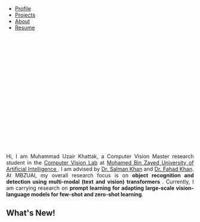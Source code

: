 <ul>
  <li><a class="active" href="index">Profile</a></li>
  <li><a href="projects">Projects</a></li>
  <li><a href="about">About</a></li>
  <li><a href="files/MuhammadUzairKhattak.pdf">Resume</a></li>
</ul>

<div style="width:300px;height:300px; border-radius:50% 50% 0 0;background-image:url("files/uzair.jpg");background-repeat:no-repeat;background-size:cover;"></div>

<p align="justify">
Hi, I am Muhammad Uzair Khattak, a Computer Vision Master research student in the <a href="https://mbzuai-cv-lab.netlify.app//">Computer Vision Lab</a> at <a href="https://mbzuai.ac.ae">Mohamed Bin Zayed University of Artificial Intelligence </a>. I am advised by <a href="https://scholar.google.es/citations?user=M59O9lkAAAAJ">Dr. Salman Khan</a> and <a href="https://scholar.google.com/citations?user=zvaeYnUAAAAJ&hl=en">Dr. Fahad Khan</a>. At MBZUAI, my overall research focus is on <b>object recognition and detection using multi-modal (text and vision) transformers </b>. Currently, I am carrying research on <b>prompt learning for adapting large-scale vision-language models for few-shot and zero-shot learning</b>. 
</p>

## What's New!
